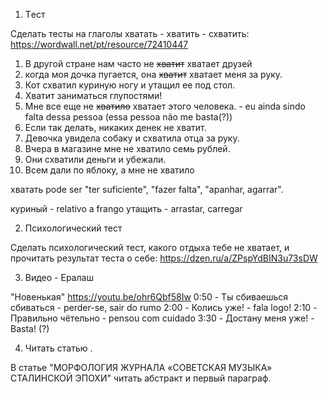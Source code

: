 1) Tест

Сделать тесты на глаголы хватать - хватить - схватить: https://wordwall.net/pt/resource/72410447

1. В другой стране нам часто не ~~хватит~~ хватает друзей
2. когда моя дочка пугается, она ~~хватит~~ хватает меня за руку.
3. Кот схватил куриную ногу и утащил ее под стол.
4. Хватит заниматься глупостями!
5. Мне все еще не ~~хватило~~ хватает этого человека. - eu ainda sindo falta dessa pessoa (essa pessoa não me basta(?))
6. Если так делать, никаких денек не хватит. 
7. Девочка увидела собаку и схватила отца за руку.
8. Вчера в магазине мне не хватило семь рублей.
9. Они схватили деньги и убежали.
10. Всем дали по яблоку, а мне не хватило

хватать pode ser "ter suficiente", "fazer falta", "apanhar, agarrar".

куриный - relativo a frango
утащить - arrastar, carregar

2) Психологический тест

Сделать психологический тест, какого отдыха тебе не хватает, и прочитать результат теста о себе:
https://dzen.ru/a/ZPspYdBIN3u73sDW

3) Видео - Ералаш

"Новенькая"
https://youtu.be/ohr6Qbf58Iw
0:50 - Ты сбиваешься
    сбиваться - perder-se, sair do rumo
2:00 - Колись уже! - fala logo!
2:10 - Правильно чётельно - pensou com cuidado 
3:30 - Достану меня уже! - Basta! (?)

4) Читать статью .

В статье "МОРФОЛОГИЯ ЖУРНАЛА «СОВЕТСКАЯ МУЗЫКА» СТАЛИНСКОЙ ЭПОХИ" читать абстракт и первый параграф. 

